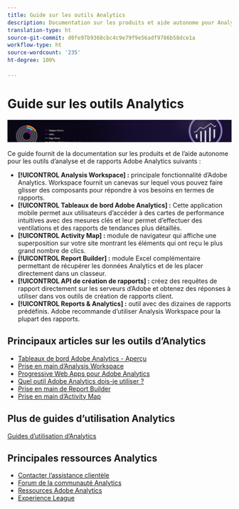 ```yaml
---
title: Guide sur les outils Analytics
description: Documentation sur les produits et aide autonome pour Analysis Workspace, Tableaux de bord Adobe Analytics, Activity Map, Report Builder, API de création de rapports et Reports & Analytics.
translation-type: ht
source-git-commit: d0fe97b9368cbc4c9e79f9e56adf9786b58dce1a
workflow-type: ht
source-wordcount: '235'
ht-degree: 100%

---
```



# Guide sur les outils Analytics

![Bannière](../../assets/doc_banner_analyze.png)

Ce guide fournit de la documentation sur les produits et de l’aide autonome pour les outils d’analyse et de rapports Adobe Analytics suivants :

* **[!UICONTROL Analysis Workspace] :** principale fonctionnalité d’Adobe Analytics. Workspace fournit un canevas sur lequel vous pouvez faire glisser des composants pour répondre à vos besoins en termes de rapports.
* **[!UICONTROL Tableaux de bord Adobe Analytics] :** Cette application mobile permet aux utilisateurs d’accéder à des cartes de performance intuitives avec des mesures clés et leur permet d’effectuer des ventilations et des rapports de tendances plus détaillés.
* **[!UICONTROL Activity Map] :** module de navigateur qui affiche une superposition sur votre site montrant les éléments qui ont reçu le plus grand nombre de clics.
* **[!UICONTROL Report Builder] :** module Excel complémentaire permettant de récupérer les données Analytics et de les placer directement dans un classeur.
* **[!UICONTROL API de création de rapports] :** créez des requêtes de rapport directement sur les serveurs d’Adobe et obtenez des réponses à utiliser dans vos outils de création de rapports client.
* **[!UICONTROL Reports &amp; Analytics] :** outil avec des dizaines de rapports prédéfinis. Adobe recommande d’utiliser Analysis Workspace pour la plupart des rapports.

## Principaux articles sur les outils d’Analytics

* [Tableaux de bord Adobe Analytics - Aperçu](/help/analyze/mobile-app/home.md)
* [Prise en main d’Analysis Workspace](analysis-workspace/home.md)
* [Progressive Web Apps pour Adobe Analytics](/help/analyze/pwa/pwa.md)
* [Quel outil Adobe Analytics dois-je utiliser ?](/help/admin/c-analytics-product-comparison/which-analytics-tool.md)
* [Prise en main de Report Builder](report-builder/home.md)
* [Prise en main d’Activity Map](activity-map/activity-map.md)

## Plus de guides d’utilisation Analytics

[Guides d’utilisation d’Analytics](/help/landing/home.md)

## Principales ressources Analytics

* [Contacter l’assistance clientèle](https://helpx.adobe.com/fr/contact/enterprise-support.ec.html)
* [Forum de la communauté Analytics](https://forums.adobe.com/community/experience-cloud/analytics-cloud/analytics)
* [Ressources Adobe Analytics](https://forums.adobe.com/message/10660755)
* [Experience League](https://landing.adobe.com/experience-league/)
